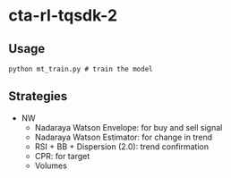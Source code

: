 # cta-rl-tqsdk-2


## Usage
```
python mt_train.py # train the model
```


## Strategies
+ NW
    - Nadaraya Watson Envelope: for buy and sell signal
    - Nadaraya Watson Estimator: for change in trend
    - RSI + BB + Dispersion (2.0): trend confirmation
    - CPR: for target 
    - Volumes